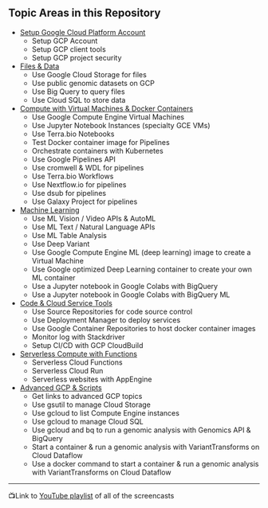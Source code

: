 ## Topic Areas in this Repository

- [Setup Google Cloud Platform Account](https://github.com/lynnlangit/gcp-for-bioinformatics/tree/master/0_Setup_GCP_account)
    - Setup GCP Account
    - Setup GCP client tools
    - Setup GCP project security
- [Files & Data](https://github.com/lynnlangit/gcp-for-bioinformatics/tree/master/1_Files_%26_Data) 
    - Use Google Cloud Storage for files
    - Use public genomic datasets on GCP
    - Use Big Query to query files
    - Use Cloud SQL to store data
- [Compute with Virtual Machines & Docker Containers](https://github.com/lynnlangit/gcp-for-bioinformatics/tree/master/2_Virtual_Machines_%26_Docker_Containers)
    - Use Google Compute Engine Virtual Machines
    - Use Jupyter Notebook Instances (specialty GCE VMs)
    - Use Terra.bio Notebooks
    - Test Docker container image for Pipelines
    - Orchestrate containers with Kubernetes
    - Use Google Pipelines API
    - Use cromwell & WDL for pipelines
    - Use Terra.bio Workflows
    - Use Nextflow.io for pipelines
    - Use dsub for pipelines 
    - Use Galaxy Project for pipelines
- [Machine Learning](https://github.com/lynnlangit/gcp-for-bioinformatics/tree/master/3_Machine_Learning)
    - Use ML Vision / Video APIs & AutoML
    - Use ML Text / Natural Language APIs
    - Use ML Table Analysis
    - Use Deep Variant
    - Use Google Compute Engine ML (deep learning) image to create a Virtual Machine
    - Use Google optimized Deep Learning container to create your own ML container
    - Use a Jupyter notebook in Google Colabs with BigQuery
    - Use a Jupyter notebook in Google Colabs with BigQuery ML
- [Code & Cloud Service Tools](https://github.com/lynnlangit/gcp-for-bioinformatics/tree/master/4_Code_%26_Cloud_Service_Tools)
    - Use Source Repositories for code source control
    - Use Deployment Manager to deploy services
    - Use Google Container Repositories to host docker container images
    - Monitor log with Stackdriver
    - Setup CI/CD with GCP CloudBuild
- [Serverless Compute with Functions](https://github.com/lynnlangit/gcp-for-bioinformatics/tree/master/5_Serverless_Compute_with_Functions)
    - Serverless Cloud Functions 
    - Serverless Cloud Run
    - Serverless websites with AppEngine
- [Advanced GCP & Scripts](https://github.com/lynnlangit/gcp-for-bioinformatics/tree/master/6_Advanced_GCP_%26_Scripts)
    - Get links to advanced GCP topics
    - Use gsutil to manage Cloud Storage
    - Use gcloud to list Compute Engine instances
    - Use gcloud to manage Cloud SQL
    - Use gcloud and bq to run a genomic analysis with Genomics API & BigQuery
    - Start a container & run a genomic analysis with VariantTransforms on Cloud Dataflow
    - Use a docker command to start a container & run a genomic analysis with VariantTransforms on Cloud Dataflow

----

📺Link to [YouTube playlist](https://www.youtube.com/playlist?list=PL4Q4HssKcxYvcixWS08UFaYIH7y4IAV0z) of all of the screencasts 